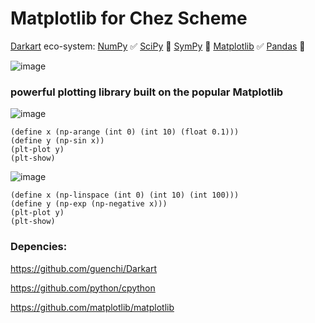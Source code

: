 # Matplotlib for Chez Scheme

[Darkart](https://github.com/guenchi/Darkart) eco-system: [NumPy](https://github.com/guenchi/NumPy) ✅ [SciPy](https://github.com/guenchi/SciPy) :construction: [SymPy](https://github.com/guenchi/SymPy) :construction: [Matplotlib](https://github.com/guenchi/Matplotlib) ✅ [Pandas](https://github.com/guenchi/Pandas) :construction:

![image](https://github.com/guenchi/Matplotlib/blob/master/img/matplotlib.png)

### powerful plotting library built on the popular Matplotlib

![image](https://github.com/guenchi/Matplotlib/blob/master/img/Figure_1.png)

```
(define x (np-arange (int 0) (int 10) (float 0.1)))
(define y (np-sin x))
(plt-plot y)
(plt-show)
```

![image](https://github.com/guenchi/Matplotlib/blob/master/img/Figure_2.png)

```
(define x (np-linspace (int 0) (int 10) (int 100)))
(define y (np-exp (np-negative x)))
(plt-plot y)
(plt-show)
```

### Depencies:

https://github.com/guenchi/Darkart

https://github.com/python/cpython

https://github.com/matplotlib/matplotlib
